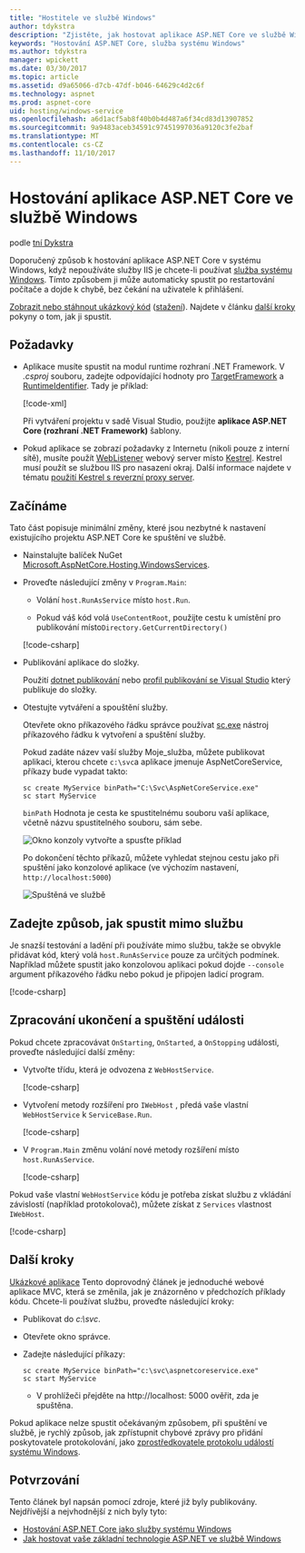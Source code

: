 ```yaml
---
title: "Hostitele ve službě Windows"
author: tdykstra
description: "Zjistěte, jak hostovat aplikace ASP.NET Core ve službě Windows."
keywords: "Hostování ASP.NET Core, služba systému Windows"
ms.author: tdykstra
manager: wpickett
ms.date: 03/30/2017
ms.topic: article
ms.assetid: d9a65066-d7cb-47df-b046-64629c4d2c6f
ms.technology: aspnet
ms.prod: aspnet-core
uid: hosting/windows-service
ms.openlocfilehash: a6d1acf5ab8f40b0b4d487a6f34cd83d13907852
ms.sourcegitcommit: 9a9483aceb34591c97451997036a9120c3fe2baf
ms.translationtype: MT
ms.contentlocale: cs-CZ
ms.lasthandoff: 11/10/2017
---
```

# <a name="host-an-aspnet-core-app-in-a-windows-service"></a>Hostování aplikace ASP.NET Core ve službě Windows

podle [tní Dykstra](https://github.com/tdykstra)

Doporučený způsob k hostování aplikace ASP.NET Core v systému Windows, když nepoužíváte služby IIS je chcete-li používat [služba systému Windows](https://docs.microsoft.com/dotnet/framework/windows-services/introduction-to-windows-service-applications). Tímto způsobem ji může automaticky spustit po restartování počítače a dojde k chybě, bez čekání na uživatele k přihlášení.

[Zobrazit nebo stáhnout ukázkový kód](https://github.com/aspnet/Docs/tree/master/aspnetcore/hosting/windows-service/sample) ([stažení](xref:tutorials/index#how-to-download-a-sample)). Najdete v článku [další kroky](#next-steps) pokyny o tom, jak ji spustit.

## <a name="prerequisites"></a>Požadavky

* Aplikace musíte spustit na modul runtime rozhraní .NET Framework.  V *.csproj* souboru, zadejte odpovídající hodnoty pro [TargetFramework](https://docs.microsoft.com/nuget/schema/target-frameworks) a [RuntimeIdentifier](https://docs.microsoft.com/dotnet/articles/core/rid-catalog). Tady je příklad:

  [!code-xml[](windows-service/sample/AspNetCoreService.csproj?range=3-6)]

  Při vytváření projektu v sadě Visual Studio, použijte **aplikace ASP.NET Core (rozhraní .NET Framework)** šablony.

* Pokud aplikace se zobrazí požadavky z Internetu (nikoli pouze z interní sítě), musíte použít [WebListener](xref:fundamentals/servers/weblistener) webový server místo [Kestrel](xref:fundamentals/servers/kestrel).  Kestrel musí použít se službou IIS pro nasazení okraj.  Další informace najdete v tématu [použití Kestrel s reverzní proxy server](xref:fundamentals/servers/kestrel#when-to-use-kestrel-with-a-reverse-proxy).

## <a name="getting-started"></a>Začínáme

Tato část popisuje minimální změny, které jsou nezbytné k nastavení existujícího projektu ASP.NET Core ke spuštění ve službě.

* Nainstalujte balíček NuGet [Microsoft.AspNetCore.Hosting.WindowsServices](https://www.nuget.org/packages/Microsoft.AspNetCore.Hosting.WindowsServices/).

* Proveďte následující změny v `Program.Main`:
  
  * Volání `host.RunAsService` místo `host.Run`.
  
  * Pokud váš kód volá `UseContentRoot`, použijte cestu k umístění pro publikování místo`Directory.GetCurrentDirectory()` 
  
  [!code-csharp[](windows-service/sample/Program.cs?name=ServiceOnly&highlight=3-4,8,14)]

* Publikování aplikace do složky.

  Použití [dotnet publikování](https://docs.microsoft.com/dotnet/articles/core/tools/dotnet-publish) nebo [profil publikování se Visual Studio](xref:publishing/web-publishing-vs) který publikuje do složky.

* Otestujte vytváření a spouštění služby.

  Otevřete okno příkazového řádku správce používat [sc.exe](https://technet.microsoft.com/library/bb490995) nástroj příkazového řádku k vytvoření a spuštění služby.  
  
  Pokud zadáte název vaší služby Moje_služba, můžete publikovat aplikaci, kterou chcete `c:\svc`a aplikace jmenuje AspNetCoreService, příkazy bude vypadat takto:

  ```console
  sc create MyService binPath="C:\Svc\AspNetCoreService.exe"
  sc start MyService
  ```
  `binPath` Hodnota je cesta ke spustitelnému souboru vaší aplikace, včetně názvu spustitelného souboru, sám sebe.

  ![Okno konzoly vytvořte a spusťte příklad](windows-service/_static/create-start.png)

  Po dokončení těchto příkazů, můžete vyhledat stejnou cestu jako při spuštění jako konzolové aplikace (ve výchozím nastavení, `http://localhost:5000`)

  ![Spuštěná ve službě](windows-service/_static/running-in-service.png)


## <a name="provide-a-way-to-run-outside-of-a-service"></a>Zadejte způsob, jak spustit mimo službu

Je snazší testování a ladění při používáte mimo službu, takže se obvykle přidávat kód, který volá `host.RunAsService` pouze za určitých podmínek.  Například můžete spustit jako konzolovou aplikaci pokud dojde `--console` argument příkazového řádku nebo pokud je připojen ladicí program.

[!code-csharp[](windows-service/sample/Program.cs?name=ServiceOrConsole)]

## <a name="handle-stopping-and-starting-events"></a>Zpracování ukončení a spuštění události

Pokud chcete zpracovávat `OnStarting`, `OnStarted`, a `OnStopping` události, proveďte následující další změny:

* Vytvořte třídu, která je odvozena z `WebHostService`.

  [!code-csharp[](windows-service/sample/CustomWebHostService.cs?name=NoLogging)]

* Vytvoření metody rozšíření pro `IWebHost` , předá vaše vlastní `WebHostService` k `ServiceBase.Run`.

  [!code-csharp[](windows-service/sample/WebHostServiceExtensions.cs?name=ExtensionsClass)]

* V `Program.Main` změnu volání nové metody rozšíření místo `host.RunAsService`.

  [!code-csharp[](windows-service/sample/Program.cs?name=HandleStopStart&highlight=26)]

Pokud vaše vlastní `WebHostService` kódu je potřeba získat službu z vkládání závislostí (například protokolovač), můžete získat z `Services` vlastnost `IWebHost`.

[!code-csharp[](windows-service/sample/CustomWebHostService.cs?name=Logging&highlight=7)]

## <a name="next-steps"></a>Další kroky

[Ukázkové aplikace](https://github.com/aspnet/Docs/tree/master/aspnetcore/hosting/windows-service/sample) Tento doprovodný článek je jednoduché webové aplikace MVC, která se změnila, jak je znázorněno v předchozích příklady kódu.  Chcete-li používat službu, proveďte následující kroky:

* Publikovat do *c:\svc*.

* Otevřete okno správce.

* Zadejte následující příkazy:

  ```console
  sc create MyService binPath="c:\svc\aspnetcoreservice.exe"
  sc start MyService
  ```

  * V prohlížeči přejděte na http://localhost: 5000 ověřit, zda je spuštěna.

Pokud aplikace nelze spustit očekávaným způsobem, při spuštění ve službě, je rychlý způsob, jak zpřístupnit chybové zprávy pro přidání poskytovatele protokolování, jako [zprostředkovatele protokolu událostí systému Windows](xref:fundamentals/logging/index#eventlog).

## <a name="acknowledgments"></a>Potvrzování

Tento článek byl napsán pomocí zdroje, které již byly publikovány. Nejdřívější a nejvhodnější z nich byly tyto:

* [Hostování ASP.NET Core jako služby systému Windows](https://stackoverflow.com/questions/37346383/hosting-asp-net-core-as-windows-service/37464074)
* [Jak hostovat vaše základní technologie ASP.NET ve službě Windows](https://dotnetthoughts.net/how-to-host-your-aspnet-core-in-a-windows-service/)
